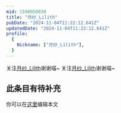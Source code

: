 ```yaml
---
mid: 1598050030
title: "月纱_Lilith"
pubDate: "2024-11-04T11:22:12.641Z"
updatedDate: "2024-11-04T11:22:12.641Z"
profile:
  {
    Nickname: ["月纱_Lilith"],
  }
---
```


关注[月纱_Lilith](https://space.bilibili.com/1598050030)谢谢喵~ 关注[月纱_Lilith](https://space.bilibili.com/1598050030)谢谢喵~

## 此条目有待补充
你可以在[这里](https://github.com/Yuhanawa/VTuber.ICU-Content/edit/master/v/月纱_Lilith/index.md)编辑本文

